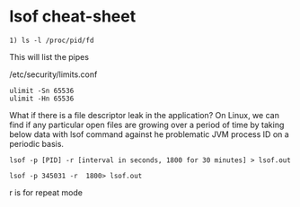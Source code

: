 # lsof cheat-sheet

	1) ls -l /proc/pid/fd

This will list the pipes


/etc/security/limits.conf

	ulimit -Sn 65536
	ulimit -Hn 65536

 What if there is a file descriptor leak in the application?
On Linux, we can find if any particular open files are growing over a period of time by taking below data with lsof command against he problematic JVM process ID on a periodic basis.

	lsof -p [PID] -r [interval in seconds, 1800 for 30 minutes] > lsof.out
	 
	lsof -p 345031 -r  1800> lsof.out
r is for repeat mode